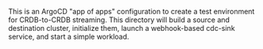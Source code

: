 This is an ArgoCD "app of apps" configuration to create a test
environment for CRDB-to-CRDB streaming. This directory will build a
source and destination cluster, initialize them, launch a webhook-based
cdc-sink service, and start a simple workload.